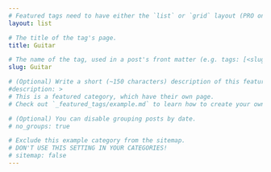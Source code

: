 ```yaml
---
# Featured tags need to have either the `list` or `grid` layout (PRO only).
layout: list

# The title of the tag's page.
title: Guitar

# The name of the tag, used in a post's front matter (e.g. tags: [<slug>]).
slug: Guitar

# (Optional) Write a short (~150 characters) description of this featured tag.
#description: >
# This is a featured category, which have their own page.
# Check out `_featured_tags/example.md` to learn how to create your own.

# (Optional) You can disable grouping posts by date.
# no_groups: true

# Exclude this example category from the sitemap.
# DON'T USE THIS SETTING IN YOUR CATEGORIES!
# sitemap: false
---
```

